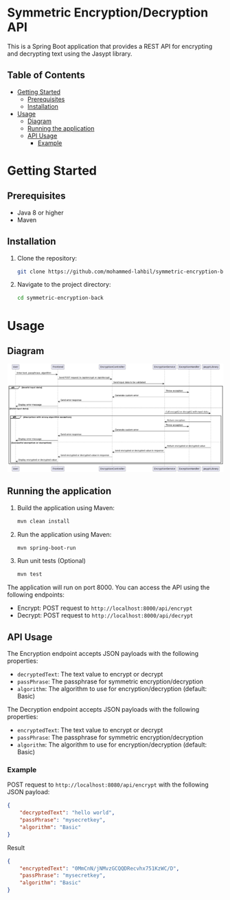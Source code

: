 # Symmetric Encryption/Decryption API

This is a Spring Boot application that provides a REST API for encrypting and decrypting text using the Jasypt library.

## Table of Contents

- [Getting Started](#getting-started)
    - [Prerequisites](#prerequisites)
    - [Installation](#installation)
- [Usage](#usage)
    - [Diagram](#diagram)
    - [Running the application](#running-the-application)
    - [API Usage](#api-usage)
      - [Example](#example)

# Getting Started

## Prerequisites

- Java 8 or higher
- Maven

## Installation

1. Clone the repository:  
    ```sh
    git clone https://github.com/mohammed-lahbil/symmetric-encryption-back.git
    ```
2. Navigate to the project directory: 
    ```sh
    cd symmetric-encryption-back
    ```

# Usage

## Diagram
![Example image](./src/main/resources/static/diagram.png)

## Running the application

1. Build the application using Maven:
    ```sh
    mvn clean install
    ```
2. Run the application using Maven:
    ```sh
    mvn spring-boot-run
    ```
3. Run unit tests (Optional)
    ```sh
    mvn test
    ```

The application will run on port 8000. You can access the API using the following endpoints:

- Encrypt: POST request to `http://localhost:8000/api/encrypt`
- Decrypt: POST request to `http://localhost:8000/api/decrypt`

## API Usage

The Encryption endpoint accepts JSON payloads with the following properties:

- `decryptedText`: The text value to encrypt or decrypt
- `passPhrase`: The passphrase for symmetric encryption/decryption
- `algorithm`: The algorithm to use for encryption/decryption (default: Basic)

The Decryption endpoint accepts JSON payloads with the following properties:

- `encryptedText`: The text value to encrypt or decrypt
- `passPhrase`: The passphrase for symmetric encryption/decryption
- `algorithm`: The algorithm to use for encryption/decryption (default: Basic)

### Example

POST request to `http://localhost:8080/api/encrypt` with the following JSON payload:

```json  
{  
    "decryptedText": "hello world",  
    "passPhrase": "mysecretkey",  
    "algorithm": "Basic"
}
```
Result 
```json
{
    "encryptedText": "0MmCnN/jNMvzGCQQDRecvhx751KzWC/D",
    "passPhrase": "mysecretkey",
    "algorithm": "Basic"
}
```
